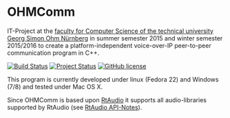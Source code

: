 # OHMComm
IT-Project at the [faculty for Computer Science of the technical university Georg Simon Ohm Nürnberg](http://www.th-nuernberg.de/seitenbaum/fakultaeten/informatik/page.html) in summer semester 2015 and winter semester 2015/2016 to create a platform-independent voice-over-IP peer-to-peer communication program in C++.

[![Build Status](https://travis-ci.org/doe300/OHMComm.svg)](https://travis-ci.org/doe300/OHMComm)
[![Project Status](https://stillmaintained.com/doe300/OHMComm.svg)](https://stillmaintained.com/doe300/OHMComm)
[![GitHub license](https://img.shields.io/github/license/doe300/OHMComm.svg?style=flat-square)](https://github.com/doe300/OHMComm/blob/master/LICENSE)

This program is currently developed under linux (Fedora 22) and Windows (7/8) and tested under Mac OS X.

Since OHMComm is based upon [RtAudio](http://www.music.mcgill.ca/~gary/rtaudio/) it supports all audio-libraries supported by RtAudio (see [RtAudio API-Notes](http://www.music.mcgill.ca/~gary/rtaudio/apinotes.html)).
